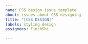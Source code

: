 ```yaml
---
name: CSS design issue template
about: issues about CSS designing.
title: "[CSS DESIGN]"
labels: styling design
assignees: FinchShi

---
```



